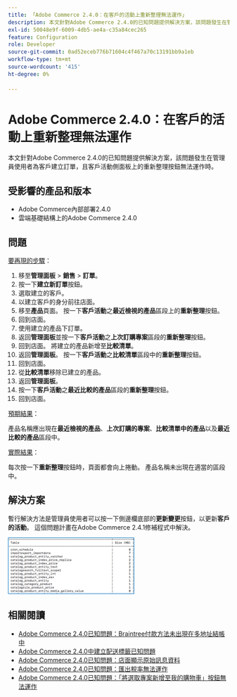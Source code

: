 ```yaml
---
title: 「Adobe Commerce 2.4.0：在客戶的活動上重新整理無法運作」
description: 本文針對Adobe Commerce 2.4.0的已知問題提供解決方案，該問題發生在管理員使用者為客戶建立訂單，且客戶活動側面板上的重新整理按鈕無法運作時。
exl-id: 50048e9f-6009-4db5-ae4a-c35a84cec265
feature: Configuration
role: Developer
source-git-commit: 0ad52eceb776b71604c4f467a70c13191bb9a1eb
workflow-type: tm+mt
source-wordcount: '415'
ht-degree: 0%

---
```


# Adobe Commerce 2.4.0：在客戶的活動上重新整理無法運作

本文針對Adobe Commerce 2.4.0的已知問題提供解決方案，該問題發生在管理員使用者為客戶建立訂單，且客戶活動側面板上的重新整理按鈕無法運作時。

## 受影響的產品和版本

* Adobe Commerce內部部署2.4.0
* 雲端基礎結構上的Adobe Commerce 2.4.0

## 問題

<u>要再現的步驟</u>：

1. 移至&#x200B;**管理面板** > **銷售** > **訂單**。
1. 按一下&#x200B;**建立新訂單**&#x200B;按鈕。
1. 選取建立的客戶。
1. 以建立客戶的身分前往店面。
1. 移至&#x200B;**產品**&#x200B;頁面。 按一下&#x200B;**客戶活動**&#x200B;之&#x200B;**最近檢視的產品**&#x200B;區段上的&#x200B;**重新整理**&#x200B;按鈕。
1. 回到店面。
1. 使用建立的產品下訂單。
1. 返回&#x200B;**管理面板**&#x200B;並按一下&#x200B;**客戶活動**&#x200B;之&#x200B;**上次訂購專案**&#x200B;區段的&#x200B;**重新整理**&#x200B;按鈕。
1. 回到店面。 將建立的產品新增至&#x200B;**比較清單**。
1. 返回&#x200B;**管理面板**。 按一下&#x200B;**客戶活動**&#x200B;之&#x200B;**比較清單**&#x200B;區段中的&#x200B;**重新整理**&#x200B;按鈕。
1. 回到店面。
1. 從&#x200B;**比較清單**&#x200B;移除已建立的產品。
1. 返回&#x200B;**管理面板**。
1. 按一下&#x200B;**客戶活動**&#x200B;之&#x200B;**最近比較的產品**&#x200B;區段的&#x200B;**重新整理**&#x200B;按鈕。
1. 回到店面。

<u>預期結果</u>：

產品名稱應出現在&#x200B;**最近檢視的產品**、**上次訂購的專案**、**比較清單中的產品**&#x200B;以及&#x200B;**最近比較的產品**&#x200B;區段中。

<u>實際結果</u>：

每次按一下&#x200B;**重新整理**&#x200B;按鈕時，頁面都會向上捲動。 產品名稱未出現在適當的區段中。

## 解決方案

暫行解決方法是管理員使用者可以按一下側邊欄底部的&#x200B;**更新變更**&#x200B;按鈕，以更新&#x200B;**客戶的活動**。 這個問題計畫在Adobe Commerce 2.4.1修補程式中解決。

![mceclip0.png](assets/mceclip0.png)

## 相關閱讀

* [Adobe Commerce 2.4.0已知問題：Braintree付款方法未出現在多地址結帳中](/help/troubleshooting/payments/magento-2-4-0-braintree-not-in-multiple-addresses-checkout.md)
* [Adobe Commerce 2.4.0中建立配送標籤已知問題](/help/troubleshooting/known-issues-patches-attached/shipping-labels-creation-known-issue-in-magento-2-4-0.md)
* [Adobe Commerce 2.4.0已知問題：店面顯示原始訊息資料](/help/troubleshooting/storefront/magento-2-4-0-issue-storefront-raw-message-data-display.md)
* [Adobe Commerce 2.4.0已知問題：匯出稅率無法運作](/help/troubleshooting/miscellaneous/magento-2-4-0-known-issue-export-tax-rates-does-not-work.md)
* [Adobe Commerce 2.4.0已知問題：「將選取專案新增至我的購物車」按鈕無法運作](/help/troubleshooting/miscellaneous/magento-2-4-0-add-selections-to-my-cart-does-not-work.md)
